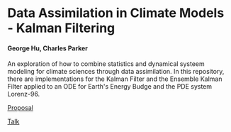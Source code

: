 # Data Assimilation in Climate Models - Kalman Filtering

#### George Hu, Charles Parker

An exploration of how to combine statistics and dynamical systeem modeling for climate sciences through data assimilation. In this repository,
there are implementations for the Kalman Filter and the Ensemble Kalman Filter applied to an ODE for Earth's Energy Budge and the PDE system Lorenz-96.

[Proposal](http://www.dam.brown.edu/drp/proposals/GeorgeHu.pdf)

[Talk](http://www.dam.brown.edu/drp/talks/GeorgeHu.pdf)
